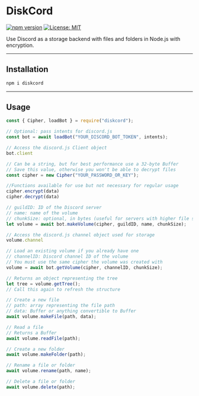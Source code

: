 # DiskCord

[![npm version](https://img.shields.io/npm/v/diskcord   )](https://www.npmjs.com/package/diskcord)
[![License: MIT](https://img.shields.io/badge/License-MIT-yellow.svg)](LICENSE)

Use Discord as a storage backend with files and folders in Node.js with encryption.

---

## Installation

```bash
npm i diskcord
```

---

## Usage

```js
const { Cipher, loadBot } = require("diskcord");

// Optional: pass intents for discord.js
const bot = await loadBot("YOUR_DISCORD_BOT_TOKEN", intents);

// Access the discord.js Client object
bot.client

// Can be a string, but for best performance use a 32-byte Buffer
// Save this value, otherwise you won't be able to decrypt files
const cipher = new Cipher("YOUR_PASSWORD_OR_KEY");

//Functions available for use but not necessary for regular usage
cipher.encrypt(data)
cipher.decrypt(data)

// guildID: ID of the Discord server
// name: name of the volume
// chunkSize: optional, in bytes (useful for servers with higher file size limits)
let volume = await bot.makeVolume(cipher, guildID, name, chunkSize);

// Access the discord.js channel object used for storage
volume.channel

// Load an existing volume if you already have one
// channelID: Discord channel ID of the volume
// You must use the same cipher the volume was created with
volume = await bot.getVolume(cipher, channelID, chunkSize);

// Returns an object representing the tree
let tree = volume.getTree(); 
// Call this again to refresh the structure

// Create a new file
// path: array representing the file path
// data: Buffer or anything convertible to Buffer
await volume.makeFile(path, data);

// Read a file
// Returns a Buffer
await volume.readFile(path);

// Create a new folder
await volume.makeFolder(path);

// Rename a file or folder
await volume.rename(path, name);

// Delete a file or folder
await volume.delete(path);